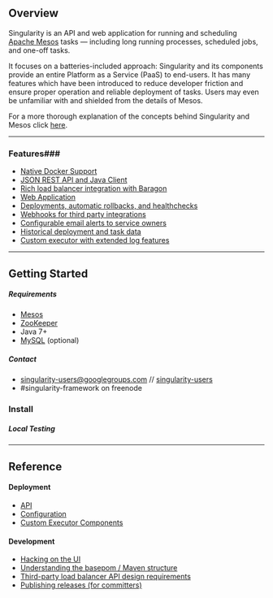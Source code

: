 ## Overview ##

Singularity is an API and web application for running and scheduling [Apache Mesos](http://mesos.apache.org/) tasks — including long running processes, scheduled jobs, and one-off tasks.

It focuses on a batteries-included approach: Singularity and its components provide an entire Platform as a Service (PaaS) to end-users. It has many features which have been introduced to reduce developer friction and ensure proper operation and reliable deployment of tasks. Users may even be unfamiliar with and shielded from the details of Mesos.

For a more thorough explanation of the concepts behind Singularity and Mesos click [here](Docs/details.md).

----------

### Features###

 - [Native Docker Support](Docs/containers.md)
 - [JSON REST API and Java Client](Docs/api.md)
 - [Rich load balancer integration with Baragon](Docs/baragon.md)
 - [Web Application](Docs/ui.md)
 - [Deployments, automatic rollbacks, and healthchecks](Docs/deployments.md)
 - [Webhooks for third party integrations](Docs/webhooks.md)
 - [Configurable email alerts to service owners](Docs/email.md)
 - [Historical deployment and task data](Docs/database.md)
 - [Custom executor with extended log features](Docs/components.md)

----------

## Getting Started ##
##### Requirements #####

 - [Mesos](http://mesos.apache.org/gettingstarted/)
 - [ZooKeeper](https://zookeeper.apache.org/doc/r3.4.6/zookeeperStarted.html) 
 - Java 7+
 - [MySQL](http://dev.mysql.com/usingmysql/get_started.html) (optional)

##### Contact #####

- [singularity-users@googlegroups.com](mailto:singularity-users@googlegroups.com) // [singularity-users](https://groups.google.com/forum/#!topic/singularity-users/)
- \#singularity-framework on freenode

### Install ###

##### Local Testing #####

----------

## Reference ##

#### Deployment ####

 - [API](Docs/api.md)
 - [Configuration](Docs/configuration.md)
 - [Custom Executor Components](Docs/components.md)

#### Development ####

- [Hacking on the UI](Docs/development/ui.md)
- [Understanding the basepom / Maven structure](Docs/development/basepom.md)
- [Third-party load balancer API design requirements](Docs/development/lbs.md)
- [Publishing releases (for committers)](Docs/development/maven.md)

 